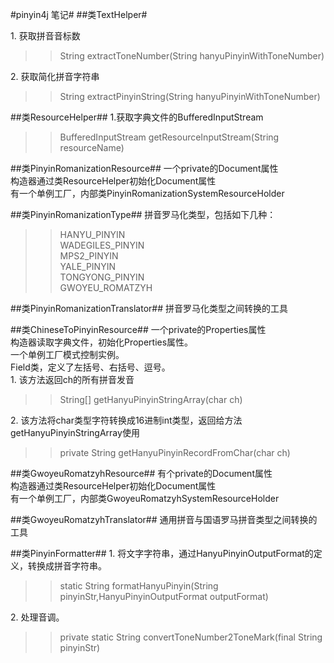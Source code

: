 #pinyin4j 笔记#
##类TextHelper#

1\. 获取拼音音标数  
>>String extractToneNumber(String hanyuPinyinWithToneNumber)  

2\. 获取简化拼音字符串  
>>String extractPinyinString(String hanyuPinyinWithToneNumber)  

##类ResourceHelper##
1\.获取字典文件的BufferedInputStream  
>>BufferedInputStream getResourceInputStream(String resourceName)  

##类PinyinRomanizationResource##
一个private的Document属性  
构造器通过类ResourceHelper初始化Document属性  
有一个单例工厂，内部类PinyinRomanizationSystemResourceHolder  

##类PinyinRomanizationType##
拼音罗马化类型，包括如下几种：  
>>HANYU_PINYIN  
>>WADEGILES_PINYIN  
>>MPS2_PINYIN  
>>YALE_PINYIN  
>>TONGYONG_PINYIN  
>>GWOYEU_ROMATZYH  

##类PinyinRomanizationTranslator##
拼音罗马化类型之间转换的工具  
   
##类ChineseToPinyinResource##
一个private的Properties属性    
构造器读取字典文件，初始化Properties属性。  
一个单例工厂模式控制实例。  
Field类，定义了左括号、右括号、逗号。  
1\. 该方法返回ch的所有拼音发音
>> String[] getHanyuPinyinStringArray(char ch)    
  
2\. 该方法将char类型字符转换成16进制int类型，返回给方法getHanyuPinyinStringArray使用  
>> private String getHanyuPinyinRecordFromChar(char ch)  
  
##类GwoyeuRomatzyhResource##
有个private的Document属性  
构造器通过类ResourceHelper初始化Document属性  
有一个单例工厂，内部类GwoyeuRomatzyhSystemResourceHolder  
  
##类GwoyeuRomatzyhTranslator##
通用拼音与国语罗马拼音类型之间转换的工具   

##类PinyinFormatter##
1\. 将文字字符串，通过HanyuPinyinOutputFormat的定义，转换成拼音字符串。  
>>static String formatHanyuPinyin(String pinyinStr,HanyuPinyinOutputFormat outputFormat)  
  
2\. 处理音调。  
>>private static String convertToneNumber2ToneMark(final String pinyinStr)  

